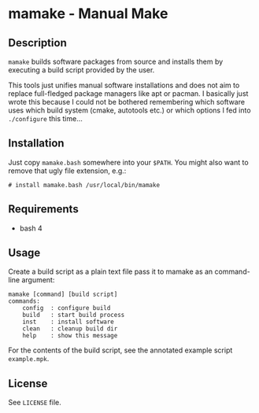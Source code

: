 mamake - Manual Make
====================

## Description ##

`mamake` builds software packages from source and installs them by executing
a build script provided by the user.

This tools just unifies manual software installations and does not aim to
replace full-fledged package managers like apt or pacman.  I basically just
wrote this because I could not be bothered remembering which software uses which
build system (cmake, autotools etc.) or which options I fed into `./configure`
this time...

## Installation ##

Just copy `mamake.bash` somewhere into your `$PATH`.  You might also want to
remove that ugly file extension, e.g.:

    # install mamake.bash /usr/local/bin/mamake

## Requirements ##

 * bash 4

## Usage ##

Create a build script as a plain text file pass it to mamake as an command-line
argument:

    mamake [command] [build script]
    commands:
        config  : configure build
        build   : start build process
        inst    : install software
        clean   : cleanup build dir
        help    : show this message

For the contents of the build script, see the annotated example script
`example.mpk`.

## License ##

See `LICENSE` file.
